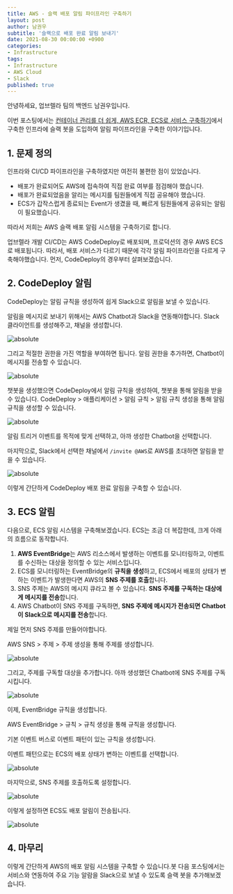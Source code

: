 ```yaml
---
title: AWS - 슬랙 배포 알림 파이프라인 구축하기
layout: post
author: 남권우
subtitle: '슬랙으로 배포 완료 알림 보내기'
date: 2021-08-30 00:00:00 +0900
categories:
- Infrastructure
tags:
- Infrastructure
- AWS Cloud
- Slack
published: true
---
```


안녕하세요,
업브렐라 팀의 백엔드 남권우입니다.

이번 포스팅에서는 [컨테이너 관리를 더 쉽게, AWS ECR, ECS로 서비스 구축하기](https://upbrella.github.io/infrastructure/2023/08/19/ECR-ECS-Infra.html)에서 구축한 인프라에 슬랙 봇을 도입하여 알림 파이프라인을 구축한 이야기입니다.

## 1. 문제 정의

인프라와 CI/CD 파이프라인을 구축하였지만 여전히 불편한 점이 있었습니다.
- 배포가 완료되어도 AWS에 접속하여 직접 완료 여부를 점검해야 했습니다.
- 배포가 완료되었음을 알리는 메시지를 팀원들에게 직접 공유해야 했습니다.
- ECS가 갑작스럽게 종료되는 Event가 생겼을 때, 빠르게 팀원들에게 공유되는 알림이 필요했습니다.

따라서 저희는 AWS 슬랙 배포 알림 시스템을 구축하기로 합니다.

업브렐라 개발 CI/CD는 AWS CodeDeploy로 배포되며, 프로덕션의 경우 AWS ECS로 배포됩니다.
따라서, 배포 서비스가 다르기 때문에 각각 알림 파이프라인을 다르게 구축해야했습니다.
먼저, CodeDeploy의 경우부터 살펴보겠습니다.

## 2. CodeDeploy 알림

CodeDeploy는 알림 규칙을 생성하여 쉽게 Slack으로 알림을 보낼 수 있습니다.

알림을 메시지로 보내기 위해서는 AWS Chatbot과 Slack을 연동해야합니다.
Slack 클라이언트를 생성해주고, 채널을 생성합니다.

<img data-action="zoom" src='{{ "/resources/2023-08-30-02.png" | relative_url }}' alt='absolute'>

그리고 적절한 권한을 가진 역할을 부여하면 됩니다. 알림 권한을 추가하면, Chatbot이 메시지를 전송할 수 있습니다.

<img data-action="zoom" src='{{ "/resources/2023-08-30-03.png" | relative_url }}' alt='absolute'>

챗봇을 생성했으면 CodeDeploy에서 알림 규칙을 생성하여, 챗봇을 통해 알림을 받을 수 있습니다.
CodeDeploy > 애플리케이션 > 알림 규칙 > 알림 규칙 생성을 통해 알림 규칙을 생성할 수 있습니다.

<img data-action="zoom" src='{{ "/resources/2023-08-30-01.png" | relative_url }}' alt='absolute'>

알림 트리거 이벤트를 목적에 맞게 선택하고, 아까 생성한 Chatbot을 선택합니다.

마지막으로, Slack에서 선택한 채널에서 `/invite @AWS`로 AWS를 초대하면 알림을 받을 수 있습니다.

<img data-action="zoom" src='{{ "/resources/2023-08-30-04.png" | relative_url }}' alt='absolute'>

이렇게 간단하게 CodeDeploy 배포 완료 알림을 구축할 수 있습니다.

## 3. ECS 알림

다음으로, ECS 알림 시스템을 구축해보겠습니다.
ECS는 조금 더 복잡한데, 크게 아래의 흐름으로 동작합니다.

1. **AWS EventBridge**는 AWS 리소스에서 발생하는 이벤트를 모니터링하고, 이벤트를 수신하는 대상을 정의할 수 있는 서비스입니다.
2. ECS를 모니터링하는 EventBridge의 **규칙을 생성**하고, ECS에서 배포의 상태가 변하는 이벤트가 발생한다면 AWS의 **SNS 주제를 호출**합니다.
3. SNS 주제는 AWS의 메시지 큐라고 볼 수 있습니다. **SNS 주제를 구독하는 대상에게 메시지를 전송**합니다.
4. AWS Chatbot이 SNS 주제를 구독하면, **SNS 주제에 메시지가 전송되면 Chatbot이 Slack으로 메시지를 전송**합니다. 

제일 먼저 SNS 주제를 만들어야합니다.

AWS SNS > 주제 > 주제 생성을 통해 주제를 생성합니다.

<img data-action="zoom" src='{{ "/resources/2023-08-30-05.png" | relative_url }}' alt='absolute'>

그리고, 주제를 구독할 대상을 추가합니다. 아까 생성했던 Chatbot에 SNS 주제를 구독시킵니다.

<img data-action="zoom" src='{{ "/resources/2023-08-30-06.png" | relative_url }}' alt='absolute'>


이제, EventBridge 규칙을 생성합니다.

AWS EventBridge > 규칙 > 규칙 생성을 통해 규칙을 생성합니다.

기본 이벤트 버스로 이벤트 패턴이 있는 규칙을 생성합니다.

이벤트 패턴으로는 ECS의 배포 상태가 변하는 이벤트를 선택합니다.

<img data-action="zoom" src='{{ "/resources/2023-08-30-07.png" | relative_url }}' alt='absolute'>

마지막으로, SNS 주제를 호출하도록 설정합니다.

<img data-action="zoom" src='{{ "/resources/2023-08-30-08.png" | relative_url }}' alt='absolute'>

이렇게 설정하면 ECS도 배포 알림이 전송됩니다.

<img data-action="zoom" src='{{ "/resources/2023-08-30-09.png" | relative_url }}' alt='absolute'>

## 4. 마무리

이렇게 간단하게 AWS의 배포 알림 시스템을 구축할 수 있습니다.봇
다음 포스팅에서는 서비스와 연동하여 주요 기능 알람을 Slack으로 보낼 수 있도록 슬랙 봇을 추가해보겠습니다.
